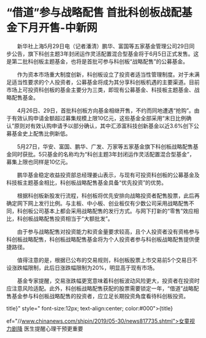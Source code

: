 # “借道”参与战略配售 首批科创板战配基金下月开售-中新网

　　新华社上海5月29日电（记者潘清）鹏华、富国等五家基金管理公司29日同步公告，旗下科创主题3年封闭运作灵活配置混合型基金将于6月5日正式发售。这是第二批科创板主题基金，也将是首批可参与科创板“战略配售”的公募基金。

　　作为资本市场重大制度创新，科创板设立了投资者适当性管理制度。对于未满足适当性要求的个人投资者，公募基金将成为其分享科创板机遇的主要渠道。目前市场上可投资科创板的基金主要分为三类，即现有公募基金、科技板主题基金、战略配售基金。

　　4月26日、29日，首批科创板方向基金相继开售，不约而同地遭遇“抢购”。由于有效认购申请金额超过募集规模上限10亿元，这些基金全部采用“末日比例确认”原则对有效认购申请予以部分确认，其中汇添富科技创新基金以近3.6%创下公募基金史上配售比例新低。

　　5月27日，华安、富国、鹏华、广发、万家等五家基金旗下科创板战略配售基金同时获批。5只基金的名称均为“科创主题3年封闭运作灵活配置混合型基金”，募集上限也同样是10亿元。

　　鹏华基金稳定收益投资部总经理姜山表示，与现有可投资科创板的公募基金及科技板主题基金相比，科创板战略配售基金具备“优先投资”的优势。

　　根据科创板新股发行流程，科创板将优先安排向战略投资者配售股票，此后再确定网下网上发行比例。与主板、中小板、创业板仅有少数公司采用战略配售不同，科创板公司基本上都会采用战略配售的发行方式。与网下打新的“零售”效应相比，科创板战略配售投资相当于“大额批发”。

　　由于参与战略配售对投资能力和资金量要求较高，且个人投资者没有资格参与科创板战略配售，科创板战略配售基金将为个人投资者参与科创板战略配售提供便捷路径。

　　值得注意的是，根据已公布的交易规则，科创板股票上市交易前5个交易日不设涨跌幅限制，此后日涨跌幅限制为20%，明显高于现有市场。

　　基金专家提醒，交易涨跌幅更宽意味着科创板波动风险更大，投资者在投资时应注意风险适配。此外，科创板战略配售获配的股票需要锁定一年，“借道”战略配售基金参与科创板战略配售的投资者，应立足长期投资角度看待科创板投资。

title}" style=" font-size:12px; text-align:center; color:#000">{title}

ef="//www.chinanews.com/shipin/2019/05-30/news817735.shtml">女童视力剧降 医生提醒心理干预更重要
